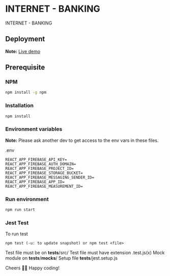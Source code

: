 # INTERNET - BANKING
INTERNET - BANKING

## Deployment
**Note:** [Live demo]()

## Prerequisite

### NPM

```bash
npm install -g npm
```

### Installation

```bash
npm install
```

### Environment variables
**Note:** Please ask another dev to get access to the env vars in these files.

.env
```
REACT_APP_FIREBASE_API_KEY=
REACT_APP_FIREBASE_AUTH_DOMAIN=
REACT_APP_FIREBASE_PROJECT_ID=
REACT_APP_FIREBASE_STORAGE_BUCKET=
REACT_APP_FIREBASE_MESSAGING_SENDER_ID=
REACT_APP_FIREBASE_APP_ID=
REACT_APP_FIREBASE_MEASUREMENT_ID=
```

### Run environment

```bash
npm run start
```

### Jest Test

To run test

```
npm test (-u: to update snapshot) or npm test <file>
```

Test file must be on __tests__/src/
Test file must have extension .test.js(x)
Mock module on __tests__/__mocks__/
Setup file __tests__/jest.setup.js

Cheers 🍺🍺
Happy coding!